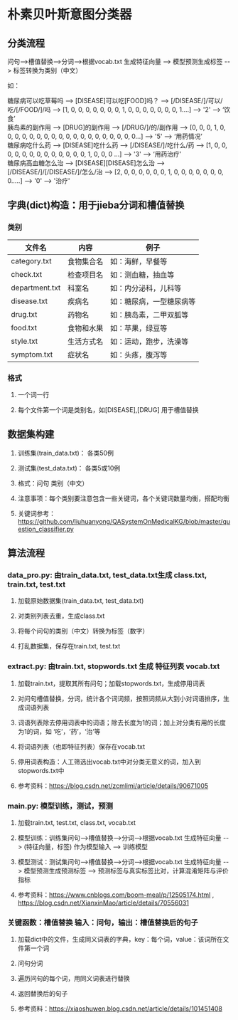# 朴素贝叶斯意图分类器

## 分类流程

问句-->槽值替换-->分词-->根据vocab.txt 生成特征向量 --> 模型预测生成标签 --> 标签转换为类别（中文）

如：

糖尿病可以吃草莓吗 --> [DISEASE]可以吃[FOOD]吗？ --> [/DISEASE/]/可以/吃/[/FOOD/]/吗 --> [1, 0, 0, 0, 0, 0, 0, 0, 1, 0, 0, 0, 0, 0, 0, 0, 1....] --> '2' --> ‘饮食’  
胰岛素的副作用 --> [DRUG]的副作用 --> [/DRUG/]/的/副作用 --> [0, 0, 0, 1, 0, 0, 0, 0, 0, 0, 0, 0, 0, 0, 0, 0, 0, 0, 0, 0, 0, 0, 0...] --> '5' --> ‘用药情况’  
糖尿病吃什么药 --> [DISEASE]吃什么药 --> [/DISEASE/]/吃什么/药 --> [1, 0, 0, 0, 0, 0, 0, 0, 0, 0, 0, 0, 0, 0, 1, 0, 0, 0 ...] --> '3' --> ‘用药治疗’  
糖尿病高血糖怎么治 --> [DISEASE][DISEASE]怎么治 --> [/DISEASE/]/[/DISEASE/]/怎么/治 --> [2, 0, 0, 0, 0, 0, 0, 1, 0, 0, 0, 0, 0, 0, 0, 0.....] --> '0' --> '治疗'  


## 字典(dict)构造：用于jieba分词和槽值替换

### 类别

文件名|内容|例子
--|--|--
category.txt| 食物集合名|如：海鲜，早餐等  
check.txt| 检查项目名|如：测血糖，抽血等  
department.txt| 科室名| 如：内分泌科，儿科等  
disease.txt|疾病名|如：糖尿病，一型糖尿病等  
drug.txt|药物名|如：胰岛素，二甲双胍等  
food.txt|食物和水果|如：苹果，绿豆等  
style.txt|生活方式名|如：运动，跑步，洗澡等  
symptom.txt|症状名|如：头疼，腹泻等  

### 格式

1. 一个词一行

2. 每个文件第一个词是类别名，如[DISEASE],[DRUG] 用于槽值替换


## 数据集构建

1. 训练集(train_data.txt)： 各类50例

2. 测试集(test_data.txt)：  各类5或10例

3. 格式：问句	类别（中文）

4. 注意事项：每个类别要注意包含一些关键词，各个关键词数量均衡，搭配均衡

5. 关键词参考：https://github.com/liuhuanyong/QASystemOnMedicalKG/blob/master/question_classifier.py

## 算法流程

### data_pro.py: 由train_data.txt, test_data.txt生成 class.txt, train.txt, test.txt

1. 加载原始数据集(train_data.txt, test_data.txt)

2. 对类别列表去重，生成class.txt

3. 将每个问句的类别（中文）转换为标签（数字）

4. 打乱数据集，保存在train.txt, test.txt

### extract.py: 由train.txt, stopwords.txt 生成 特征列表 vocab.txt

1. 加载train.txt，提取其所有问句；加载stopwords.txt，生成停用词表

2. 对问句槽值替换，分词，统计各个词词频，按照词频从大到小对词语排序，生成词语列表

3. 词语列表除去停用词表中的词语；除去长度为1的词；加上对分类有用的长度为1的词，如 ‘吃’，‘药’，‘治’等

4. 将词语列表（也即特征列表）保存在vocab.txt

5. 停用词表构造：人工筛选出vocab.txt中对分类无意义的词，加入到stopwords.txt中

6. 参考资料：https://blog.csdn.net/zcmlimi/article/details/90671005

### main.py: 模型训练，测试，预测

1. 加载train.txt, test.txt, class.txt, vocab.txt

2. 模型训练：训练集问句-->槽值替换-->分词-->根据vocab.txt 生成特征向量 -->  (特征向量，标签) 作为模型输入 --> 训练模型

3. 模型测试：测试集问句-->槽值替换-->分词-->根据vocab.txt 生成特征向量 -->  模型预测生成预测标签 --> 预测标签与真实标签比对，计算混淆矩阵与评价指标

4. 参考资料：https://www.cnblogs.com/boom-meal/p/12505174.html ,  https://blog.csdn.net/XianxinMao/article/details/70556031

### 关键函数：槽值替换 输入：问句，输出：槽值替换后的句子

1. 加载dict中的文件，生成同义词表的字典，key：每个词，value：该词所在文件第一个词

2. 问句分词

3. 遍历问句的每个词，用同义词表进行替换

4. 返回替换后的句子

5. 参考资料：https://xiaoshuwen.blog.csdn.net/article/details/101451408
